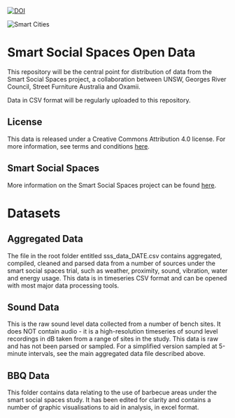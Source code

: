 
[![DOI](https://zenodo.org/badge/214607347.svg)](https://zenodo.org/badge/latestdoi/214607347)

![Smart Cities](https://user-images.githubusercontent.com/7201209/66698042-cfeea680-ed19-11e9-963b-e2ae7396bfe5.png)

# Smart Social Spaces Open Data

This repository will be the central point for distribution of data from the Smart Social Spaces project, a collaboration between UNSW, Georges River Council, Street Furniture Australia and Oxamii.

Data in CSV format will be regularly uploaded to this repository. 

## License
This data is released under a Creative Commons Attribution 4.0 license. For more information, see terms and conditions [here](https://creativecommons.org/licenses/by/4.0/). 

## Smart Social Spaces
More information on the Smart Social Spaces project can be found [here](https://cityfutures.be.unsw.edu.au/research/projects/smart-social-spaces-smart-street-furniture-supporting-social-health/).

# Datasets

## Aggregated Data
The file in the root folder entitled sss_data_DATE.csv contains aggregated, compiled, cleaned and parsed data from a number of sources under the smart social spaces trial, such as weather, proximity, sound, vibration, water and energy usage. This data is in timeseries CSV format and can be opened with most major data processing tools. 

## Sound Data
This is the raw sound level data collected from a number of bench sites. It does NOT contain audio - it is a high-resolution timeseries of sound level recordings in dB taken from a range of sites in the study. This data is raw and has not been parsed or sampled. For a simplified version sampled at 5-minute intervals, see the main aggregated data file described above. 

## BBQ Data
This folder contains data relating to the use of barbecue areas under the smart social spaces study. It has been edited for clarity and contains a number of graphic visualisations to aid in analysis, in excel format.
